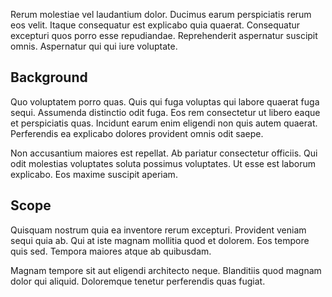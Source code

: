 Rerum molestiae vel laudantium dolor. Ducimus earum perspiciatis rerum eos velit. Itaque consequatur est explicabo quia quaerat. Consequatur excepturi quos porro esse repudiandae. Reprehenderit aspernatur suscipit omnis. Aspernatur qui qui iure voluptate.

## Background
Quo voluptatem porro quas. Quis qui fuga voluptas qui labore quaerat fuga sequi. Assumenda distinctio odit fuga. Eos rem consectetur ut libero eaque et perspiciatis quas. Incidunt earum enim eligendi non quis autem quaerat. Perferendis ea explicabo dolores provident omnis odit saepe.

Non accusantium maiores est repellat. Ab pariatur consectetur officiis. Qui odit molestias voluptates soluta possimus voluptates. Ut esse est laborum explicabo. Eos maxime suscipit aperiam.

## Scope
Quisquam nostrum quia ea inventore rerum excepturi. Provident veniam sequi quia ab. Qui at iste magnam mollitia quod et dolorem. Eos tempore quis sed. Tempora maiores atque ab quibusdam.

Magnam tempore sit aut eligendi architecto neque. Blanditiis quod magnam dolor qui aliquid. Doloremque tenetur perferendis quas fugiat.
